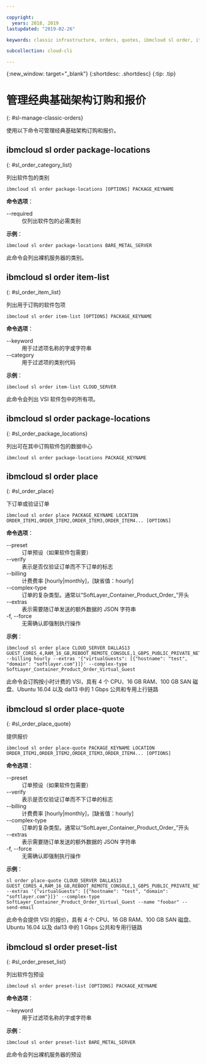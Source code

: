 ```yaml
---

copyright:
  years: 2018, 2019
lastupdated: "2019-02-26"

keywords: classic infrastructure, orders, quotes, ibmcloud sl order, item-list, package-locations

subcollection: cloud-cli

---
```


{:new_window: target="_blank"}
{:shortdesc: .shortdesc}
{:tip: .tip}

# 管理经典基础架构订购和报价
{: #sl-manage-classic-orders}

使用以下命令可管理经典基础架构订购和报价。

## ibmcloud sl order package-locations
{: #sl_order_category_list}

列出软件包的类别
```
ibmcloud sl order package-locations [OPTIONS] PACKAGE_KEYNAME
```

<strong>命令选项</strong>：
<dl>
<dt>--required</dt>
<dd>仅列出软件包的必需类别</dd>
</dl>

**示例**：
```
ibmcloud sl order package-locations BARE_METAL_SERVER
```
此命令会列出裸机服务器的类别。

## ibmcloud sl order item-list
{: #sl_order_item_list}

列出用于订购的软件包项
```
ibmcloud sl order item-list [OPTIONS] PACKAGE_KEYNAME
```

<strong>命令选项</strong>：
<dl>
<dt>--keyword</dt>
<dd>用于过滤项名称的字或字符串</dd>
<dt>--category</dt>
<dd>用于过滤项的类别代码</dd>
</dl>

**示例**：
```
ibmcloud sl order item-list CLOUD_SERVER
```
此命令会列出 VSI 软件包中的所有项。

## ibmcloud sl order package-locations
{: #sl_order_package_locations}

列出可在其中订购软件包的数据中心
```
ibmcloud sl order package-locations PACKAGE_KEYNAME
```

## ibmcloud sl order place
{: #sl_order_place}

下订单或验证订单
```
ibmcloud sl order place PACKAGE_KEYNAME LOCATION ORDER_ITEM1,ORDER_ITEM2,ORDER_ITEM3,ORDER_ITEM4... [OPTIONS]
```

<strong>命令选项</strong>：
<dl>
<dt>--preset</dt>
<dd>订单预设（如果软件包需要）</dd>
<dt>--verify</dt>
<dd>表示是否仅验证订单而不下订单的标志</dd>
<dt>--billing</dt>
<dd>计费费率 [hourly|monthly]，[缺省值：hourly]</dd>
<dt>--complex-type</dt>
<dd>订单的复杂类型。通常以“SoftLayer_Container_Product_Order_”开头</dd>
<dt>--extras</dt>
<dd>表示需要随订单发送的额外数据的 JSON 字符串</dd>
<dt>-f, --force</dt>
<dd>无需确认即强制执行操作</dd>
</dl>

**示例**：
```
ibmcloud sl order place CLOUD_SERVER DALLAS13 GUEST_CORES_4,RAM_16_GB,REBOOT_REMOTE_CONSOLE,1_GBPS_PUBLIC_PRIVATE_NETWORK_UPLINKS,BANDWIDTH_0_GB_2,1_IP_ADDRESS,GUEST_DISK_100_GB_SAN,OS_UBUNTU_16_04_LTS_XENIAL_XERUS_MINIMAL_64_BIT_FOR_VSI,MONITORING_HOST_PING,NOTIFICATION_EMAIL_AND_TICKET,AUTOMATED_NOTIFICATION,UNLIMITED_SSL_VPN_USERS_1_PPTP_VPN_USER_PER_ACCOUNT,NESSUS_VULNERABILITY_ASSESSMENT_REPORTING --billing hourly --extras '{"virtualGuests": [{"hostname": "test", "domain": "softlayer.com"}]}' --complex-type SoftLayer_Container_Product_Order_Virtual_Guest
```
此命令会订购按小时计费的 VSI，具有 4 个 CPU、16 GB RAM、100 GB SAN 磁盘、Ubuntu 16.04 以及 dal13 中的 1 Gbps 公共和专用上行链路

## ibmcloud sl order place-quote
{: #sl_order_place_quote}

提供报价
```
ibmcloud sl order place-quote PACKAGE_KEYNAME LOCATION ORDER_ITEM1,ORDER_ITEM2,ORDER_ITEM3,ORDER_ITEM4... [OPTIONS]
```

<strong>命令选项</strong>：
<dl>
<dt>--preset</dt>
<dd>订单预设（如果软件包需要）</dd>
<dt>--verify</dt>
<dd>表示是否仅验证订单而不下订单的标志</dd>
<dt>--billing</dt>
<dd>计费费率 [hourly|monthly]，[缺省值：hourly]</dd>
<dt>--complex-type</dt>
<dd>订单的复杂类型。通常以“SoftLayer_Container_Product_Order_”开头</dd>
<dt>--extras</dt>
<dd>表示需要随订单发送的额外数据的 JSON 字符串</dd>
<dt>-f, --force</dt>
<dd>无需确认即强制执行操作</dd>
</dl>

**示例**：
```
sl order place-quote CLOUD_SERVER DALLAS13 GUEST_CORES_4,RAM_16_GB,REBOOT_REMOTE_CONSOLE,1_GBPS_PUBLIC_PRIVATE_NETWORK_UPLINKS,BANDWIDTH_0_GB_2,1_IP_ADDRESS,GUEST_DISK_100_GB_SAN,OS_UBUNTU_16_04_LTS_XENIAL_XERUS_MINIMAL_64_BIT_FOR_VSI,MONITORING_HOST_PING,NOTIFICATION_EMAIL_AND_TICKET,AUTOMATED_NOTIFICATION,UNLIMITED_SSL_VPN_USERS_1_PPTP_VPN_USER_PER_ACCOUNT,NESSUS_VULNERABILITY_ASSESSMENT_REPORTING --extras '{"virtualGuests": [{"hostname": "test", "domain": "softlayer.com"}]}' --complex-type SoftLayer_Container_Product_Order_Virtual_Guest --name "foobar" --send-email
```
此命令会提供 VSI 的报价，具有 4 个 CPU、16 GB RAM、100 GB SAN 磁盘、Ubuntu 16.04 以及 dal13 中的 1 Gbps 公共和专用行链路

## ibmcloud sl order preset-list
{: #sl_order_preset_list}

列出软件包预设
```
ibmcloud sl order preset-list [OPTIONS] PACKAGE_KEYNAME
```

<strong>命令选项</strong>：
<dl>
<dt>--keyword</dt>
<dd>用于过滤项名称的字或字符串</dd>
</dl>

**示例**：
```
ibmcloud sl order preset-list BARE_METAL_SERVER
```
此命令会列出裸机服务器的预设
